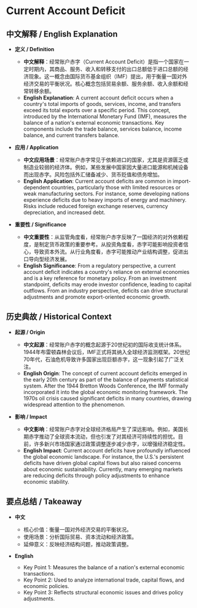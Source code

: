 # Current Account Deficit

## 中文解释 / English Explanation

* **定义 / Definition**  
  - **中文解释**：经常账户赤字（Current Account Deficit）是指一个国家在一定时期内，其商品、服务、收入和转移支付的出口总额低于进口总额的经济现象。这一概念由国际货币基金组织（IMF）提出，用于衡量一国对外经济交易的平衡状况。核心概念包括贸易余额、服务余额、收入余额和经常转移余额。  
  - **English Explanation**: A current account deficit occurs when a country's total imports of goods, services, income, and transfers exceed its total exports over a specific period. This concept, introduced by the International Monetary Fund (IMF), measures the balance of a nation's external economic transactions. Key components include the trade balance, services balance, income balance, and current transfers balance.

* **应用 / Application**  
  - **中文应用场景**：经常账户赤字常见于依赖进口的国家，尤其是资源匮乏或制造业较弱的经济体。例如，某些发展中国家因大量进口能源和机械设备而出现赤字。风险包括外汇储备减少、货币贬值和债务增加。  
  - **English Application**: Current account deficits are common in import-dependent countries, particularly those with limited resources or weak manufacturing sectors. For instance, some developing nations experience deficits due to heavy imports of energy and machinery. Risks include reduced foreign exchange reserves, currency depreciation, and increased debt.

* **重要性 / Significance**  
  - **中文重要性**：从监管角度看，经常账户赤字反映了一国经济的对外依赖程度，是制定货币政策的重要参考。从投资角度看，赤字可能影响投资者信心，导致资本外流。从行业角度看，赤字可能推动产业结构调整，促进出口导向型经济发展。  
  - **English Significance**: From a regulatory perspective, a current account deficit indicates a country's reliance on external economies and is a key reference for monetary policy. From an investment standpoint, deficits may erode investor confidence, leading to capital outflows. From an industry perspective, deficits can drive structural adjustments and promote export-oriented economic growth.

## 历史典故 / Historical Context

* **起源 / Origin**  
  - **中文起源**：经常账户赤字的概念起源于20世纪初的国际收支统计体系。1944年布雷顿森林会议后，IMF正式将其纳入全球经济监测框架。20世纪70年代，石油危机导致许多国家出现巨额赤字，这一现象引起了广泛关注。  
  - **English Origin**: The concept of current account deficits emerged in the early 20th century as part of the balance of payments statistical system. After the 1944 Bretton Woods Conference, the IMF formally incorporated it into the global economic monitoring framework. The 1970s oil crisis caused significant deficits in many countries, drawing widespread attention to the phenomenon.

* **影响 / Impact**  
  - **中文影响**：经常账户赤字对全球经济格局产生了深远影响。例如，美国长期赤字推动了全球资本流动，但也引发了对其经济可持续性的担忧。目前，许多新兴市场国家通过政策调整逐步减少赤字，以增强经济稳定性。  
  - **English Impact**: Current account deficits have profoundly influenced the global economic landscape. For instance, the U.S.'s persistent deficits have driven global capital flows but also raised concerns about economic sustainability. Currently, many emerging markets are reducing deficits through policy adjustments to enhance economic stability.

## 要点总结 / Takeaway

* **中文**  
  - 核心价值：衡量一国对外经济交易的平衡状况。  
  - 使用场景：分析国际贸易、资本流动和经济政策。  
  - 延伸意义：反映经济结构问题，推动政策调整。  

* **English**  
  - Key Point 1: Measures the balance of a nation's external economic transactions.  
  - Key Point 2: Used to analyze international trade, capital flows, and economic policies.  
  - Key Point 3: Reflects structural economic issues and drives policy adjustments.